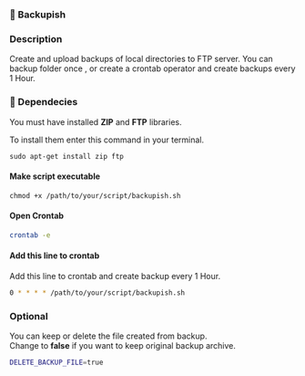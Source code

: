 
### 💾 Backupish


### Description

Create and upload backups of local directories to FTP server.
You can backup folder once , or create a crontab operator and create backups every 1 Hour.



### 🔋 Dependecies

You must have installed **ZIP** and **FTP** libraries.

To install them enter this command in your terminal.
```shell
sudo apt-get install zip ftp
```


#### Make script executable

```shell
chmod +x /path/to/your/script/backupish.sh
```


#### Open Crontab

```bash
crontab -e
```


#### Add this line to crontab 
Add this line to crontab and create backup every 1 Hour.

```bash
0 * * * * /path/to/your/script/backupish.sh
```



### Optional

You can keep or delete the file created from backup. <br/>
Change to **false** if you want to keep original backup archive.

```bash
DELETE_BACKUP_FILE=true
```
